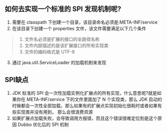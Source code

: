 ## 如何去实现一个标准的 SPI 发现机制呢?

1. 需要在 classpath 下创建一个目录，该目录命名必须是:META-INF/service
2. 在该目录下创建一个 properties 文件，该文件需要满足以下几个条件
> 1. 文件名必须是扩展的接口的全路径名称
> 2. 文件内部描述的是该扩展接口的所有实现类 
> 3. 文件的编码格式是 UTF-8
3. 通过 java.util.ServiceLoader 的加载机制来发现

## SPI缺点

1. JDK 标准的 SPI 会一次性加载实例化扩展点的所有实现，什么意思呢?就是如果你在 META-INF/service 下的文件里面加了 N 个实现类，那么 JDK 启动的时候都会一次性全部加载。那么如果有的扩展点实现初始化很耗时或者如果有些实现类并没有用到， 那么会很浪费资源
2. 如果扩展点加载失败，会导致调用方报错，而且这个错误很难定位到是这个原因 Dubbo 优化后的 SPI 机制



